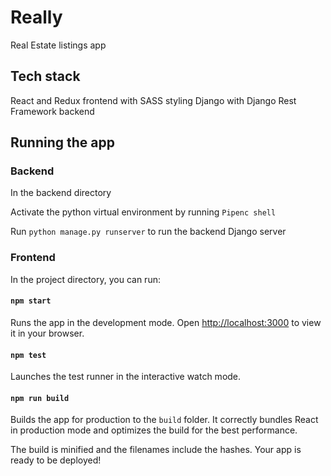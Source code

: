 # Really

Real Estate listings app

## Tech stack

React and Redux frontend with SASS styling
Django with Django Rest Framework backend

## Running the app

### Backend

In the backend directory

Activate the python virtual environment by running `Pipenc shell`

Run `python manage.py runserver` to run the backend Django server 

### Frontend

In the project directory, you can run:

#### `npm start`

Runs the app in the development mode.
Open [http://localhost:3000](http://localhost:3000) to view it in your browser.

#### `npm test`

Launches the test runner in the interactive watch mode.

#### `npm run build`

Builds the app for production to the `build` folder.
It correctly bundles React in production mode and optimizes the build for the best performance.

The build is minified and the filenames include the hashes.
Your app is ready to be deployed!
